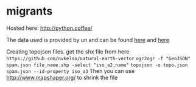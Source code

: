 migrants
========

Hosted here:
http://python.coffee/


The data used is provided by un and can be found 
[here](http://www.un.org/en/development/desa/population/migration/data/estimates2/estimatesorigin.shtml) and [here](http://www.migrationpolicy.org/programs/data-hub/charts/international-migrants-country-destination-1960-2013?width=1000&height=850&iframe=true)



Creating topojson files.
get the shx file from here `https://github.com/nvkelso/natural-earth-vector`
`ogr2ogr -f "GeoJSON" spam.json file_name.shp -select "iso_a2,name"`
`topojson -o topo.json spam.json --id-property iso_a3`
Then you can use http://www.mapshaper.org/ to shrink the file

